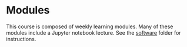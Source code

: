 # Modules

This course is composed of weekly learning modules. Many of these modules include a Jupyter notebook lecture. See the [software](../software) folder for instructions.
